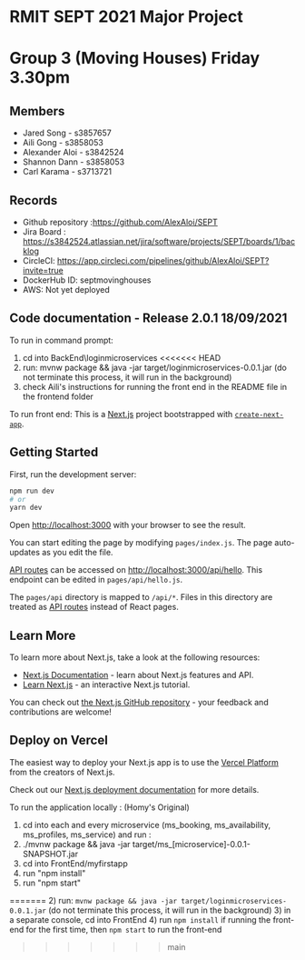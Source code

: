 # RMIT SEPT 2021 Major Project

# Group 3 (Moving Houses) Friday 3.30pm

## Members
* Jared Song - s3857657
* Aili Gong - s3858053
* Alexander Aloi - s3842524
* Shannon Dann - s3858053
* Carl Karama - s3713721

## Records

* Github repository :https://github.com/AlexAloi/SEPT
* Jira Board : https://s3842524.atlassian.net/jira/software/projects/SEPT/boards/1/backlog
* CircleCI: https://app.circleci.com/pipelines/github/AlexAloi/SEPT?invite=true 
* DockerHub ID: septmovinghouses 
* AWS: Not yet deployed 
	
## Code documentation - Release 2.0.1 18/09/2021

To run in command prompt:
1) cd into BackEnd\loginmicroservices
<<<<<<< HEAD
2) run: mvnw package && java -jar target/loginmicroservices-0.0.1.jar (do not terminate this process, it will run in the background)
3) check Aili's instructions for running the front end in the README file in the frontend folder


To run front end:
This is a [Next.js](https://nextjs.org/) project bootstrapped with [`create-next-app`](https://github.com/vercel/next.js/tree/canary/packages/create-next-app).

## Getting Started

First, run the development server:

```bash
npm run dev
# or
yarn dev
```

Open [http://localhost:3000](http://localhost:3000) with your browser to see the result.

You can start editing the page by modifying `pages/index.js`. The page auto-updates as you edit the file.

[API routes](https://nextjs.org/docs/api-routes/introduction) can be accessed on [http://localhost:3000/api/hello](http://localhost:3000/api/hello). This endpoint can be edited in `pages/api/hello.js`.

The `pages/api` directory is mapped to `/api/*`. Files in this directory are treated as [API routes](https://nextjs.org/docs/api-routes/introduction) instead of React pages.

## Learn More

To learn more about Next.js, take a look at the following resources:

- [Next.js Documentation](https://nextjs.org/docs) - learn about Next.js features and API.
- [Learn Next.js](https://nextjs.org/learn) - an interactive Next.js tutorial.

You can check out [the Next.js GitHub repository](https://github.com/vercel/next.js/) - your feedback and contributions are welcome!

## Deploy on Vercel

The easiest way to deploy your Next.js app is to use the [Vercel Platform](https://vercel.com/new?utm_medium=default-template&filter=next.js&utm_source=create-next-app&utm_campaign=create-next-app-readme) from the creators of Next.js.

Check out our [Next.js deployment documentation](https://nextjs.org/docs/deployment) for more details.





To run the application locally : (Homy's Original)
1) cd into each and every microservice (ms_booking, ms_availability, ms_profiles, ms_service) and run :
2) ./mvnw package && java -jar target/ms_[microservice]-0.0.1-SNAPSHOT.jar
3) cd into FrontEnd/myfirstapp
4) run "npm install"
5) run "npm start"

=======
2) run: `mvnw package && java -jar target/loginmicroservices-0.0.1.jar` (do not terminate this process, it will run in the background)
3) in a separate console, cd into FrontEnd
4) run `npm install` if running the front-end for the first time, then `npm start` to run the front-end
>>>>>>> main




